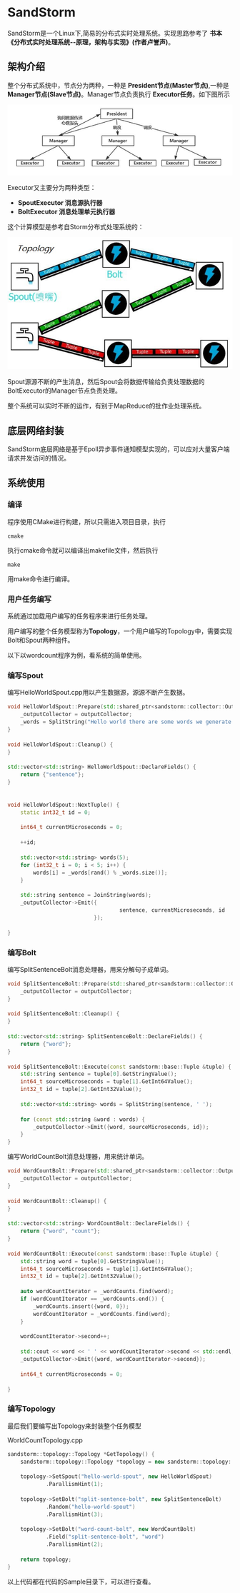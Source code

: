 # SandStorm

SandStorm是一个Linux下,简易的分布式实时处理系统。实现思路参考了 **书本《分布式实时处理系统--原理，架构与实现》(作者卢誉声)**。

## 架构介绍

整个分布式系统中，节点分为两种，一种是 **President节点(Master节点)**,一种是**Manager节点(Slave节点)**。Manager节点负责执行 **Executor任务**。如下图所示

![](image/structure0.jpg)

Executor又主要分为两种类型：

 - **SpoutExecutor 消息源执行器**
 - **BoltExecutor 消息处理单元执行器**

这个计算模型是参考自Storm分布式处理系统的：

![](image/storm.jpg)

Spout源源不断的产生消息，然后Spout会将数据传输给负责处理数据的BoltExecutor的Manager节点负责处理。

整个系统可以实时不断的运作，有别于MapReduce的批作业处理系统。

## 底层网络封装
SandStorm底层网络是基于Epoll异步事件通知模型实现的，可以应对大量客户端请求并发访问的情况。

## 系统使用

### 编译
程序使用CMake进行构建，所以只需进入项目目录，执行

```
cmake
```

执行cmake命令就可以编译出makefile文件，然后执行

```
make
```

用make命令进行编译。

### 用户任务编写

系统通过加载用户编写的任务程序来进行任务处理。

用户编写的整个任务模型称为**Topology**，一个用户编写的Topology中，需要实现Bolt和Spout两种组件。

以下以wordcount程序为例，看系统的简单使用。

### 编写Spout

编写HelloWorldSpout.cpp用以产生数据源，源源不断产生数据。

``` c++
void HelloWorldSpout::Prepare(std::shared_ptr<sandstorm::collector::OutputCollector> outputCollector) {
    _outputCollector = outputCollector;
    _words = SplitString("Hello world there are some words we generate new sentence randomly", ' ');
}

void HelloWorldSpout::Cleanup() {
}

std::vector<std::string> HelloWorldSpout::DeclareFields() {
    return {"sentence"};
}


void HelloWorldSpout::NextTuple() {
    static int32_t id = 0;

    int64_t currentMicroseconds = 0;

    ++id;

    std::vector<std::string> words(5);
    for (int32_t i = 0; i < 5; i++) {
        words[i] = _words[rand() % _words.size()];
    }

    std::string sentence = JoinString(words);
    _outputCollector->Emit({
                                   sentence, currentMicroseconds, id
                           });

}
```

### 编写Bolt

编写SplitSentenceBolt消息处理器，用来分解句子成单词。

``` c++
void SplitSentenceBolt::Prepare(std::shared_ptr<sandstorm::collector::OutputCollector> outputCollector) {
    _outputCollector = outputCollector;
}

void SplitSentenceBolt::Cleanup() {
}

std::vector<std::string> SplitSentenceBolt::DeclareFields() {
    return {"word"};
}

void SplitSentenceBolt::Execute(const sandstorm::base::Tuple &tuple) {
    std::string sentence = tuple[0].GetStringValue();
    int64_t sourceMicroseconds = tuple[1].GetInt64Value();
    int32_t id = tuple[2].GetInt32Value();

    std::vector<std::string> words = SplitString(sentence, ' ');

    for (const std::string &word : words) {
        _outputCollector->Emit({word, sourceMicroseconds, id});
    }
}
```


编写WorldCountBolt消息处理器，用来统计单词。

``` c++
void WordCountBolt::Prepare(std::shared_ptr<sandstorm::collector::OutputCollector> outputCollector) {
    _outputCollector = outputCollector;
}

void WordCountBolt::Cleanup() {
}

std::vector<std::string> WordCountBolt::DeclareFields() {
    return {"word", "count"};
}

void WordCountBolt::Execute(const sandstorm::base::Tuple &tuple) {
    std::string word = tuple[0].GetStringValue();
    int64_t sourceMicroseconds = tuple[1].GetInt64Value();
    int32_t id = tuple[2].GetInt32Value();

    auto wordCountIterator = _wordCounts.find(word);
    if (wordCountIterator == _wordCounts.end()) {
        _wordCounts.insert({word, 0});
        wordCountIterator = _wordCounts.find(word);
    }

    wordCountIterator->second++;

    std::cout << word << ' ' << wordCountIterator->second << std::endl;
    _outputCollector->Emit({word, wordCountIterator->second});

    int64_t currentMicroseconds = 0;

}
```

### 编写Topology
最后我们要编写出Topology来封装整个任务模型

WorldCountTopology.cpp

``` c++
sandstorm::topology::Topology *GetTopology() {
    sandstorm::topology::Topology *topology = new sandstorm::topology::Topology("word-count-topology");

    topology->SetSpout("hello-world-spout", new HelloWorldSpout)
            .ParallismHint(1);

    topology->SetBolt("split-sentence-bolt", new SplitSentenceBolt)
            .Random("hello-world-spout")
            .ParallismHint(3);

    topology->SetBolt("word-count-bolt", new WordCountBolt)
            .Field("split-sentence-bolt", "word")
            .ParallismHint(2);

    return topology;
}
```

以上代码都在代码的Sample目录下，可以进行查看。
